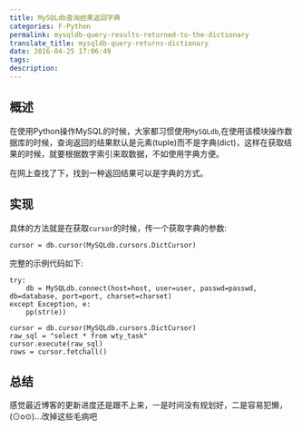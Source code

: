 ```yaml
---
title: MySQLdb查询结果返回字典
categories: F-Python
permalink: mysqldb-query-results-returned-to-the-dictionary
translate_title: mysqldb-query-returns-dictionary
date: 2016-04-25 17:06:49
tags:
description:
---
```

## 概述
在使用Python操作MySQL的时候，大家都习惯使用`MySQLdb`,在使用该模块操作数据库的时候，查询返回的结果默认是元素(tuple)而不是字典(dict)，这样在获取结果的时候，就要根据数字索引来取数据，不如使用字典方便。  

在网上查找了下，找到一种返回结果可以是字典的方式。


## 实现
具体的方法就是在获取`cursor`的时候，传一个获取字典的参数:

```
cursor = db.cursor(MySQLdb.cursors.DictCursor)
```

完整的示例代码如下:

```
try:
    db = MySQLdb.connect(host=host, user=user, passwd=passwd, db=database, port=port, charset=charset)
except Exception, e:
    pp(str(e))

cursor = db.cursor(MySQLdb.cursors.DictCursor)
raw_sql = "select * from wty_task"
cursor.execute(raw_sql)
rows = cursor.fetchall()

```

## 总结
感觉最近博客的更新进度还是跟不上来，一是时间没有规划好，二是容易犯懒，(⊙o⊙)…改掉这些毛病吧

<br />